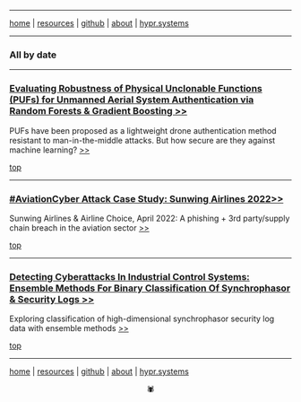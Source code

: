 -------

[home](https://disesdi.github.io/) \| [resources](https://disesdi.github.io/resources.html) \| <a href="https://github.com/disesdi/" target="_blank" rel="noopener noreferrer">github</a> \| <a href="https://hypr.systems/about.html" target="_blank" rel="noopener noreferrer">about</a> \| <a href="https://hypr.systems/" target="_blank" rel="noopener noreferrer">hypr.systems</a>

-------

### All by date

-------

### [Evaluating Robustness of Physical Unclonable Functions (PUFs) for Unmanned Aerial System Authentication via Random Forests & Gradient Boosting >>](https://disesdi.github.io/1/pufs.html)

PUFs have been proposed as a lightweight drone authentication method resistant to man-in-the-middle attacks. But how secure are they against machine learning? [ >> ](https://disesdi.github.io/1/pufs.html)

[top](all.md#all-by-date)

-------

### [#AviationCyber Attack Case Study: Sunwing Airlines 2022>>](https://disesdi.github.io/2/sunwing_2022.html)

Sunwing Airlines & Airline Choice, April 2022: A phishing + 3rd party/supply chain breach in the aviation sector [ >> ](https://disesdi.github.io/2/sunwing_2022.html)

[top](all.md#all-by-date)

-------

### [Detecting Cyberattacks In Industrial Control Systems: Ensemble Methods For Binary Classification Of Synchrophasor & Security Logs >>](https://disesdi.github.io/1/ics_ensemble.html)

Exploring classification of high-dimensional synchrophasor security log data with ensemble methods [ >> ](https://disesdi.github.io/1/ics_ensemble.html) 

[top](all.md#all-by-date)

-------

[home](https://disesdi.github.io/) \| [resources](https://disesdi.github.io/resources.html) \| <a href="https://github.com/disesdi/" target="_blank" rel="noopener noreferrer">github</a> \| <a href="https://hypr.systems/about.html" target="_blank" rel="noopener noreferrer">about</a> \| <a href="https://hypr.systems/" target="_blank" rel="noopener noreferrer">hypr.systems</a>

<div align="center">🕷</div>
